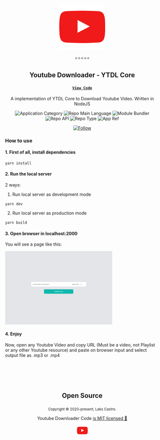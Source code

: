<p align="center">
  <img src="/assets/yt-logo.png" width="150" />
</p>
<p align="center">⭐⭐⭐⭐⭐</p>
<h2 align="center">Youtube Downloader - YTDL Core</h2>
<h4 align="center"><a href="https://lakscastro.github.io/snake-game/blob/master/src/core"><code>View Code</code></a></h4>
<p align="center">A implementation of YTDL Core to Download Youtube Video. Written in NodeJS</p>
<p align="center">
  <img  src="https://img.shields.io/badge/category-general-orange" alt="Application Category" />
  <img  src="https://img.shields.io/badge/language-javascript-yellow" alt="Repo Main Language" />
  <img  src="https://img.shields.io/badge/framework-express-blueviolet" alt="Module Bundler" />
  <img  src="https://img.shields.io/badge/architecture-factory_functions-blueviolet" alt="Repo API" />
  <img  src="https://img.shields.io/badge/type-project-success" alt="Repo Type" />
  <img  src="https://img.shields.io/badge/name-youtube_downloader-red" alt="App Ref" />
</p>

<p align="center">
  <a href="https://www.linkedin.com/in/lakscastro" target="_blank">
    <img src="https://img.shields.io/twitter/url?label=Connect%20%40LaksCastro&logo=linkedin&url=https%3A%2F%2Fwww.twitter.com%2Flakscastro%2F" alt="Follow" />
  </a>
</p>

### How to use

#### 1. First of all, install dependencies
```
yarn install
```

#### 2. Run the local server
2 ways:

1. Run local server as development mode
```
yarn dev
```

2. Run local server as production mode
```
yarn build
```

#### 3. Open browser in localhost:2000
You will see a page like this:

<img src="/assets/ytdl-print.png" width="350" alt="printscreen">

#### 4. Enjoy
Now, open any Youtube Video and copy URL (Must be a video, not Playlist or any other Youtube resource) and paste on browser input and select output file as .mp3 or .mp4

<br>
<br>
<br>
<br>

<h2 align="center">
  Open Source
</h2>
<p align="center">
  <sub>Copyright © 2020-present, Laks Castro.</sub>
</p>
<p align="center">Youtube Downloader Code <a href="https://github.com/LaksCastro/youtube-downloader/blob/master/LICENSE.md">is MIT licensed 💖</a></p>
<p align="center">
  <img src="./assets/yt-logo.png" width="35" />
</p>
